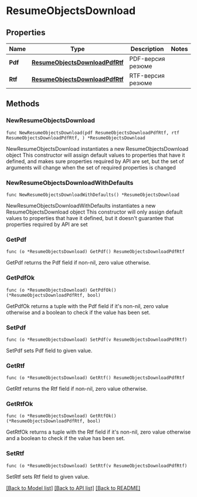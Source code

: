# ResumeObjectsDownload

## Properties

Name | Type | Description | Notes
------------ | ------------- | ------------- | -------------
**Pdf** | [**ResumeObjectsDownloadPdfRtf**](ResumeObjectsDownloadPdfRtf.md) | PDF-версия резюме | 
**Rtf** | [**ResumeObjectsDownloadPdfRtf**](ResumeObjectsDownloadPdfRtf.md) | RTF-версия резюме | 

## Methods

### NewResumeObjectsDownload

`func NewResumeObjectsDownload(pdf ResumeObjectsDownloadPdfRtf, rtf ResumeObjectsDownloadPdfRtf, ) *ResumeObjectsDownload`

NewResumeObjectsDownload instantiates a new ResumeObjectsDownload object
This constructor will assign default values to properties that have it defined,
and makes sure properties required by API are set, but the set of arguments
will change when the set of required properties is changed

### NewResumeObjectsDownloadWithDefaults

`func NewResumeObjectsDownloadWithDefaults() *ResumeObjectsDownload`

NewResumeObjectsDownloadWithDefaults instantiates a new ResumeObjectsDownload object
This constructor will only assign default values to properties that have it defined,
but it doesn't guarantee that properties required by API are set

### GetPdf

`func (o *ResumeObjectsDownload) GetPdf() ResumeObjectsDownloadPdfRtf`

GetPdf returns the Pdf field if non-nil, zero value otherwise.

### GetPdfOk

`func (o *ResumeObjectsDownload) GetPdfOk() (*ResumeObjectsDownloadPdfRtf, bool)`

GetPdfOk returns a tuple with the Pdf field if it's non-nil, zero value otherwise
and a boolean to check if the value has been set.

### SetPdf

`func (o *ResumeObjectsDownload) SetPdf(v ResumeObjectsDownloadPdfRtf)`

SetPdf sets Pdf field to given value.


### GetRtf

`func (o *ResumeObjectsDownload) GetRtf() ResumeObjectsDownloadPdfRtf`

GetRtf returns the Rtf field if non-nil, zero value otherwise.

### GetRtfOk

`func (o *ResumeObjectsDownload) GetRtfOk() (*ResumeObjectsDownloadPdfRtf, bool)`

GetRtfOk returns a tuple with the Rtf field if it's non-nil, zero value otherwise
and a boolean to check if the value has been set.

### SetRtf

`func (o *ResumeObjectsDownload) SetRtf(v ResumeObjectsDownloadPdfRtf)`

SetRtf sets Rtf field to given value.



[[Back to Model list]](../README.md#documentation-for-models) [[Back to API list]](../README.md#documentation-for-api-endpoints) [[Back to README]](../README.md)



